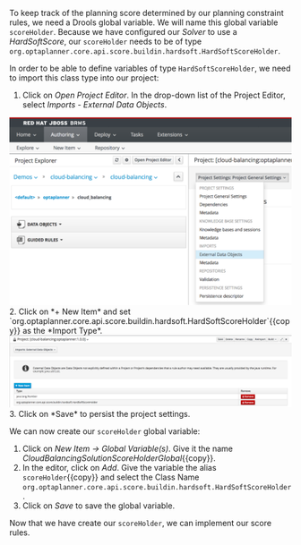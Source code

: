 To keep track of the planning score determined by our planning constraint rules, we need a Drools global variable. We will name this global variable `scoreHolder`. Because we have configured our *Solver* to use a *HardSoftScore*, our `scoreHolder` needs to be of type `org.optaplanner.core.api.score.buildin.hardsoft.HardSoftScoreHolder`.

In order to be able to define variables of type `HardSoftScoreHolder`, we need to import this class type into our project:

1. Click on *Open Project Editor*. In the drop-down list of the Project Editor, select *Imports - External Data Objects*.
<img src="../../assets/intro-openshift/optaplanner-workbench-cloud-balancing/optaplanner-import-external-data-objects.png" width="600" />
2. Click on *+ New Item* and set `org.optaplanner.core.api.score.buildin.hardsoft.HardSoftScoreHolder`{{copy}} as the *Import Type*.
<img src="../../assets/intro-openshift/optaplanner-workbench-cloud-balancing/optaplanner-import-hardsoftscoreholder.png" width="600" />
3. Click on *Save* to persist the project settings.

We can now create our `scoreHolder` global variable:

1. Click on *New Item -> Global Variable(s)*. Give it the name *CloudBalancingSolutionScoreHolderGlobal*{{copy}}.
2. In the editor, click on *Add*. Give the variable the alias `scoreHolder`{{copy}} and select the Class Name `org.optaplanner.core.api.score.buildin.hardsoft.HardSoftScoreHolder`.
3. Click on *Save* to save the global variable.

Now that we have create our `scoreHolder`, we can implement our score rules.
